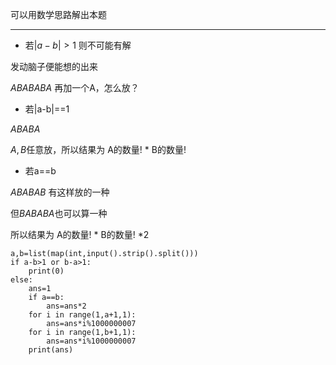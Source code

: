 可以用数学思路解出本题
___
* 若$|a-b|>1$ 则不可能有解

发动脑子便能想的出来

$ABABABA$ 再加一个A，怎么放？

* 若|a-b|==1

$ABABA$

$A,B$任意放，所以结果为 A的数量! $*$ B的数量!

* 若a==b

$ABABAB$ 有这样放的一种

但$BABABA$也可以算一种

所以结果为 A的数量! $*$ B的数量! $*2$
```
a,b=list(map(int,input().strip().split()))
if a-b>1 or b-a>1:
	print(0)
else:
	ans=1
	if a==b:
		ans=ans*2
	for i in range(1,a+1,1):
		ans=ans*i%1000000007
	for i in range(1,b+1,1):
		ans=ans*i%1000000007
	print(ans)
```
